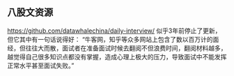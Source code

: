 
## 八股文资源
https://github.com/datawhalechina/daily-interview/
似乎3年前停止了更新，但它其中有一句话说得好：
“牛客网，知乎等众多网站上包含了数以百万计的面经，但往往大而散，面试者在准备面试时候去翻阅不但浪费时间，翻阅材料越多，越觉得自己很多知识点都没有掌握，造成心理上极大的压力，导致面试中不能发挥正常水平甚至面试失败。”